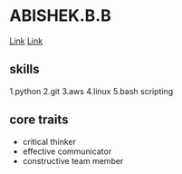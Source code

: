 # ABISHEK.B.B
[Link](abishekb958@gmail.com)
[Link](abishek99@github.com)
## skills
1.python
2.git
3.aws
4.linux
5.bash scripting
## core traits
- critical thinker
- effective communicator
- constructive team member

